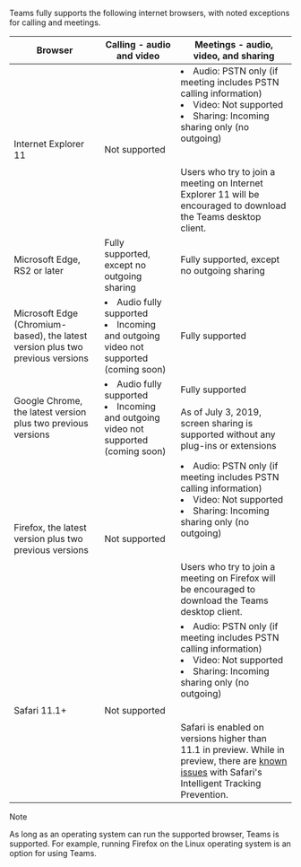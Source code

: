 Teams fully supports the following internet browsers, with noted exceptions for calling and meetings.


|Browser  |Calling - audio and video  |Meetings - audio, video, and sharing  |
|---------|---------|---------|
|Internet Explorer 11     |Not supported         | <li>Audio: PSTN only (if meeting includes PSTN calling information)<li>Video: Not supported<li>Sharing: Incoming sharing only (no outgoing) </li><br><br>Users who try to join a meeting on Internet Explorer 11 will be encouraged to download the Teams desktop client.   |
|Microsoft Edge, RS2 or later     |Fully supported, except no outgoing sharing         |Fully supported, except no outgoing sharing         |
|Microsoft Edge (Chromium-based), the latest version plus two previous versions     | <li>Audio fully supported<li>Incoming and outgoing video not supported (coming soon)   </li>     |Fully supported         |
|Google Chrome, the latest version plus two previous versions       |<li>Audio fully supported<li>Incoming and outgoing video not supported (coming soon)  </li>   |Fully supported  <br> <br>As of July 3, 2019, screen sharing is supported without any plug-ins or extensions       |
|Firefox, the latest version plus two previous versions     |Not supported         |<li>Audio: PSTN only (if meeting includes PSTN calling information)<li>Video: Not supported<li>Sharing: Incoming sharing only (no outgoing)</li><br><br>Users who try to join a meeting on Firefox will be encouraged to download the Teams desktop client.     |
|Safari 11.1+     | Not supported        |<li>Audio: PSTN only (if meeting includes PSTN calling information)<li>Video: Not supported<li>Sharing: Incoming sharing only (no outgoing)</li><br><br>Safari is enabled on versions higher than 11.1 in preview. While in preview, there are [known issues](https://support.office.com/article/safari-browser-support-1aac0a7c-35a8-42c1-a7df-f674afe234df) with Safari's Intelligent Tracking Prevention.      |


> [!NOTE]
> As long as an operating system can run the supported browser, Teams is supported. For example, running Firefox on the Linux operating system is an option for using Teams.
